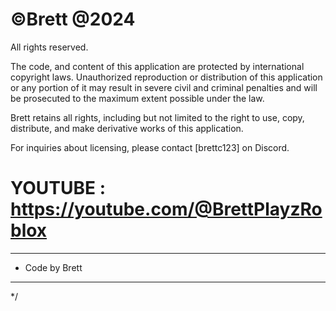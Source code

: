 # ©Brett @2024
All rights reserved.

The code, and content of this application are protected by international copyright laws. Unauthorized reproduction or distribution of this application or any portion of it may result in severe civil and criminal penalties and will be prosecuted to the maximum extent possible under the law.

Brett retains all rights, including but not limited to the right to use, copy, distribute, and make derivative works of this application.

For inquiries about licensing, please contact [brettc123] on Discord.

      

  # YOUTUBE : https://youtube.com/@BrettPlayzRoblox
 * **********************************************
 *   Code by Brett
 * **********************************************
 */
